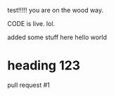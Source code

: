 test!!!!!
you are on the wood way.

CODE is live. lol.

added some stuff here
hello world

# heading 123

pull request #1

